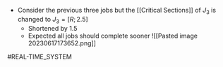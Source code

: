 - Consider the previous three jobs but the [[Critical Sections]] of $J_{3}$ is changed to $J_{3} = [R;2.5]$
    - Shortened by 1.5
    - Expected all jobs should complete sooner
    ![[Pasted image 20230617173652.png]]

#REAL-TIME_SYSTEM 